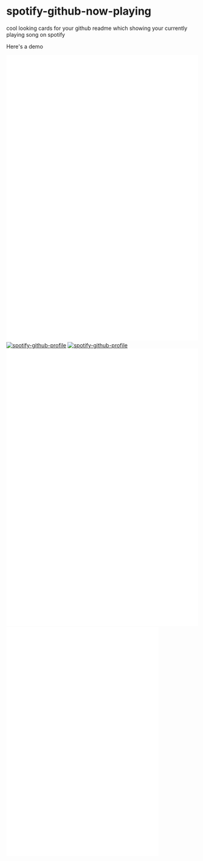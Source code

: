# spotify-github-now-playing

cool looking cards for your github readme which showing your currently playing song on spotify

Here's a demo

![testing svg rendering in github markdown](docs/card_large.svg)
[![spotify-github-profile](https://localhost:8080/now-playing/q?uid=bwygdf3k5na8cdy8ek3ofoteq&size=small&background=light)](https://localhost:8080/now-playing/q?uid=bwygdf3k5na8cdy8ek3ofoteq&size=small&background=light)
[![spotify-github-profile](https://readme-now-playing.vercel.app/now-playing/q?uid=bwygdf3k5na8cdy8ek3ofoteq&size=small)](https://readme-now-playing.vercel.app/now-playing/q?uid=bwygdf3k5na8cdy8ek3ofoteq&size=large)
![testing svg rendering in github markdown](docs/card_med.svg)
![testing svg rendering in github markdown](docs/card_small.svg)